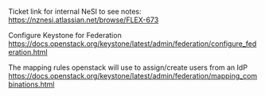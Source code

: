 
Ticket link for internal NeSI to see notes:
https://nznesi.atlassian.net/browse/FLEX-673

Configure Keystone for Federation
https://docs.openstack.org/keystone/latest/admin/federation/configure_federation.html

The mapping rules openstack will use to assign/create users from an IdP
https://docs.openstack.org/keystone/latest/admin/federation/mapping_combinations.html